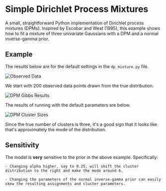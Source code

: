 Simple Dirichlet Process Mixtures
==========================================

A small, straightforward Python implementation of Dirichlet process mixtures (DPMs). Inspired by Escobar and West (1995), this example shows how to fit a mixture of three univariate Gaussians with a DPM and a normal inverse-gamma prior.

Example
-------

The results below are for the default settings in the `dp_mixture.py` file.

![Observed Data](https://github.com/tansey/simple_dpm/raw/master/points.png)

We start with 200 observed data points drawn from the true distribution.

![DPM Gibbs Results](https://github.com/tansey/simple_dpm/raw/master/results.png)

The results of running with the default parameters are below.

![DPM Cluster Sizes](https://github.com/tansey/simple_dpm/raw/master/cluster_counts.png)

Since the true number of clusters is three, it's a good sign that it looks like that's approximately the mode of the distribution.

Sensitivity
-----------

The model is __very__ sensitive to the prior in the above example. Specifically:

    - Changing alpha higher, say to 0.25, will shift the cluster distribution to the right and make the mode around 6.

    - Changing the parameters of the normal inverse-gamma prior can easily skew the resulting assignments and cluster parameters.